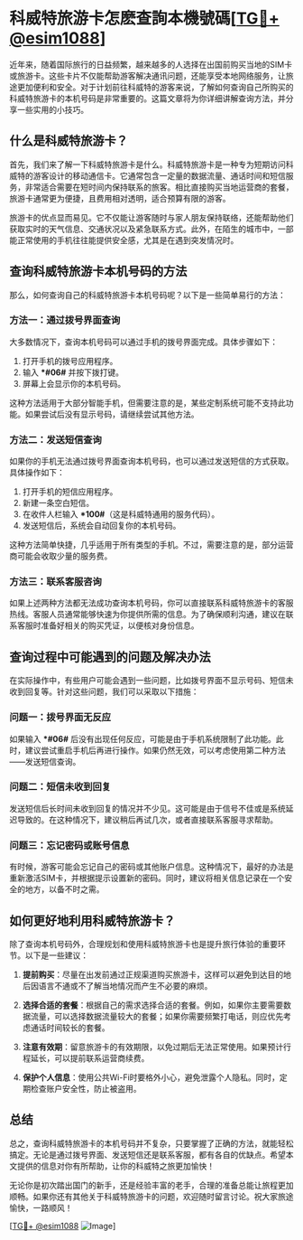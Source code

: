 # 科威特旅游卡怎麽查詢本機號碼[[TG💪+ @esim1088](https://t.me/s/esim1088)]

近年来，随着国际旅行的日益频繁，越来越多的人选择在出国前购买当地的SIM卡或旅游卡。这些卡片不仅能帮助游客解决通讯问题，还能享受本地网络服务，让旅途更加便利和安全。对于计划前往科威特的游客来说，了解如何查询自己所购买的科威特旅游卡的本机号码是非常重要的。这篇文章将为你详细讲解查询方法，并分享一些实用的小技巧。

## 什么是科威特旅游卡？

首先，我们来了解一下科威特旅游卡是什么。科威特旅游卡是一种专为短期访问科威特的游客设计的移动通信卡。它通常包含一定量的数据流量、通话时间和短信服务，非常适合需要在短时间内保持联系的旅客。相比直接购买当地运营商的套餐，旅游卡通常更为便捷，且费用相对透明，适合预算有限的游客。

旅游卡的优点显而易见。它不仅能让游客随时与家人朋友保持联络，还能帮助他们获取实时的天气信息、交通状况以及紧急联系方式。此外，在陌生的城市中，一部能正常使用的手机往往能提供安全感，尤其是在遇到突发情况时。

## 查询科威特旅游卡本机号码的方法

那么，如何查询自己的科威特旅游卡本机号码呢？以下是一些简单易行的方法：

### 方法一：通过拨号界面查询

大多数情况下，查询本机号码可以通过手机的拨号界面完成。具体步骤如下：

1. 打开手机的拨号应用程序。
2. 输入 **\*#06#** 并按下拨打键。
3. 屏幕上会显示你的本机号码。

这种方法适用于大部分智能手机，但需要注意的是，某些定制系统可能不支持此功能。如果尝试后没有显示号码，请继续尝试其他方法。

### 方法二：发送短信查询

如果你的手机无法通过拨号界面查询本机号码，也可以通过发送短信的方式获取。具体操作如下：

1. 打开手机的短信应用程序。
2. 新建一条空白短信。
3. 在收件人栏输入 **\*100#**（这是科威特通用的服务代码）。
4. 发送短信后，系统会自动回复你的本机号码。

这种方法简单快捷，几乎适用于所有类型的手机。不过，需要注意的是，部分运营商可能会收取少量的服务费。

### 方法三：联系客服咨询

如果上述两种方法都无法成功查询本机号码，你可以直接联系科威特旅游卡的客服热线。客服人员通常能够快速为你提供所需的信息。为了确保顺利沟通，建议在联系客服时准备好相关的购买凭证，以便核对身份信息。

## 查询过程中可能遇到的问题及解决办法

在实际操作中，有些用户可能会遇到一些问题，比如拨号界面不显示号码、短信未收到回复等。针对这些问题，我们可以采取以下措施：

### 问题一：拨号界面无反应

如果输入 **\*#06#** 后没有出现任何反应，可能是由于手机系统限制了此功能。此时，建议尝试重启手机后再进行操作。如果仍然无效，可以考虑使用第二种方法——发送短信查询。

### 问题二：短信未收到回复

发送短信后长时间未收到回复的情况并不少见。这可能是由于信号不佳或是系统延迟导致的。在这种情况下，建议稍后再试几次，或者直接联系客服寻求帮助。

### 问题三：忘记密码或账号信息

有时候，游客可能会忘记自己的密码或其他账户信息。这种情况下，最好的办法是重新激活SIM卡，并根据提示设置新的密码。同时，建议将相关信息记录在一个安全的地方，以备不时之需。

## 如何更好地利用科威特旅游卡？

除了查询本机号码外，合理规划和使用科威特旅游卡也是提升旅行体验的重要环节。以下是一些建议：

1. **提前购买**：尽量在出发前通过正规渠道购买旅游卡，这样可以避免到达目的地后因语言不通或不了解当地情况而产生不必要的麻烦。
   
2. **选择合适的套餐**：根据自己的需求选择合适的套餐。例如，如果你主要需要数据流量，可以选择数据流量较大的套餐；如果你需要频繁打电话，则应优先考虑通话时间较长的套餐。

3. **注意有效期**：留意旅游卡的有效期限，以免过期后无法正常使用。如果预计行程延长，可以提前联系运营商续费。

4. **保护个人信息**：使用公共Wi-Fi时要格外小心，避免泄露个人隐私。同时，定期检查账户安全性，防止被盗用。

## 总结

总之，查询科威特旅游卡的本机号码并不复杂，只要掌握了正确的方法，就能轻松搞定。无论是通过拨号界面、发送短信还是联系客服，都有各自的优缺点。希望本文提供的信息对你有所帮助，让你的科威特之旅更加愉快！

无论你是初次踏出国门的新手，还是经验丰富的老手，合理的准备总能让旅程更加顺畅。如果你还有其他关于科威特旅游卡的问题，欢迎随时留言讨论。祝大家旅途愉快，一路顺风！

[[TG💪+ @esim1088](https://t.me/s/esim1088) ![Image](https://i.postimg.cc/4NQfJmqS/Snipaste-2025-05-13-00-14-12.png)]